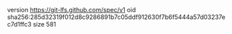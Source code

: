 version https://git-lfs.github.com/spec/v1
oid sha256:285d32319f012d8c9286891b7c05ddf912630f7b6f5444a57d03237ec7d1ffc3
size 581
